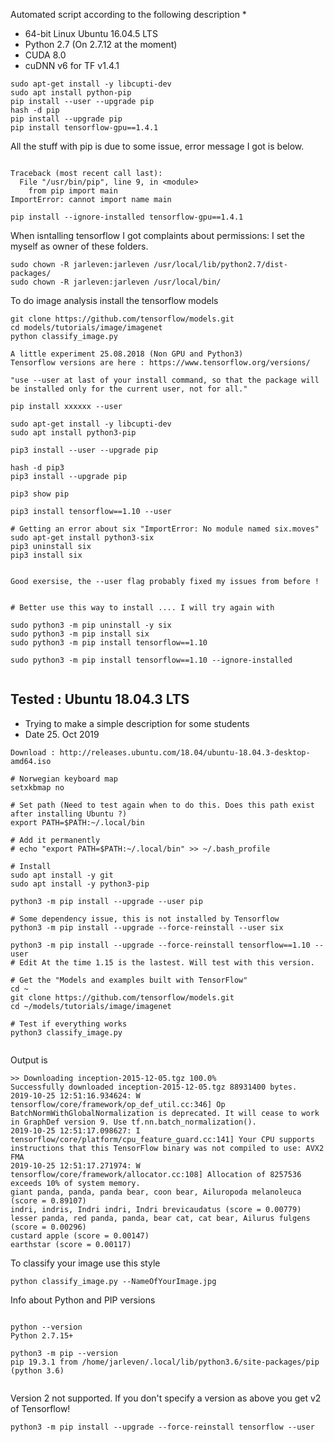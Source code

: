 Automated script according to the following description
 * 
 
 
 * 64-bit Linux Ubuntu 16.04.5 LTS
 * Python 2.7 (On 2.7.12 at the moment)
 * CUDA 8.0 
 * cuDNN v6 for TF v1.4.1


```
sudo apt-get install -y libcupti-dev
sudo apt install python-pip
pip install --user --upgrade pip
hash -d pip
pip install --upgrade pip
pip install tensorflow-gpu==1.4.1
```


All the stuff with pip is due to some issue, error message I got is below.
```

Traceback (most recent call last):
  File "/usr/bin/pip", line 9, in <module>
    from pip import main
ImportError: cannot import name main

pip install --ignore-installed tensorflow-gpu==1.4.1
```

When isntalling tensorflow I got complaints about permissions:
I set the myself as owner of these folders.
```
sudo chown -R jarleven:jarleven /usr/local/lib/python2.7/dist-packages/
sudo chown -R jarleven:jarleven /usr/local/bin/
```

To do image analysis install the tensorflow models
```
git clone https://github.com/tensorflow/models.git
cd models/tutorials/image/imagenet
python classify_image.py
```


```
A little experiment 25.08.2018 (Non GPU and Python3)
Tensorflow versions are here : https://www.tensorflow.org/versions/

"use --user at last of your install command, so that the package will be installed only for the current user, not for all."

pip install xxxxxx --user

sudo apt-get install -y libcupti-dev
sudo apt install python3-pip

pip3 install --user --upgrade pip

hash -d pip3
pip3 install --upgrade pip

pip3 show pip

pip3 install tensorflow==1.10 --user

# Getting an error about six "ImportError: No module named six.moves"
sudo apt-get install python3-six
pip3 uninstall six
pip3 install six


Good exersise, the --user flag probably fixed my issues from before !


# Better use this way to install .... I will try again with 

sudo python3 -m pip uninstall -y six
sudo python3 -m pip install six
sudo python3 -m pip install tensorflow==1.10

sudo python3 -m pip install tensorflow==1.10 --ignore-installed


```

## Tested : Ubuntu 18.04.3 LTS
* Trying to make a simple description for some students
* Date 25. Oct 2019

```
Download : http://releases.ubuntu.com/18.04/ubuntu-18.04.3-desktop-amd64.iso

# Norwegian keyboard map
setxkbmap no

# Set path (Need to test again when to do this. Does this path exist after installing Ubuntu ?)
export PATH=$PATH:~/.local/bin

# Add it permanently
# echo "export PATH=$PATH:~/.local/bin" >> ~/.bash_profile

# Install 
sudo apt install -y git
sudo apt install -y python3-pip

python3 -m pip install --upgrade --user pip 

# Some dependency issue, this is not installed by Tensorflow 
python3 -m pip install --upgrade --force-reinstall --user six

python3 -m pip install --upgrade --force-reinstall tensorflow==1.10 --user
# Edit At the time 1.15 is the lastest. Will test with this version.

# Get the "Models and examples built with TensorFlow"
cd ~
git clone https://github.com/tensorflow/models.git
cd ~/models/tutorials/image/imagenet

# Test if everything works
python3 classify_image.py


```

Output is 
```
>> Downloading inception-2015-12-05.tgz 100.0%
Successfully downloaded inception-2015-12-05.tgz 88931400 bytes.
2019-10-25 12:51:16.934624: W tensorflow/core/framework/op_def_util.cc:346] Op BatchNormWithGlobalNormalization is deprecated. It will cease to work in GraphDef version 9. Use tf.nn.batch_normalization().
2019-10-25 12:51:17.098627: I tensorflow/core/platform/cpu_feature_guard.cc:141] Your CPU supports instructions that this TensorFlow binary was not compiled to use: AVX2 FMA
2019-10-25 12:51:17.271974: W tensorflow/core/framework/allocator.cc:108] Allocation of 8257536 exceeds 10% of system memory.
giant panda, panda, panda bear, coon bear, Ailuropoda melanoleuca (score = 0.89107)
indri, indris, Indri indri, Indri brevicaudatus (score = 0.00779)
lesser panda, red panda, panda, bear cat, cat bear, Ailurus fulgens (score = 0.00296)
custard apple (score = 0.00147)
earthstar (score = 0.00117)
```

To classify your image use this style
```
python classify_image.py --NameOfYourImage.jpg
```

Info about Python and PIP versions
```

python --version
Python 2.7.15+

python3 -m pip --version
pip 19.3.1 from /home/jarleven/.local/lib/python3.6/site-packages/pip (python 3.6)


```



 Version 2 not supported. If you don't specify a version as above you get v2 of Tensorflow!
```
python3 -m pip install --upgrade --force-reinstall tensorflow --user
```









